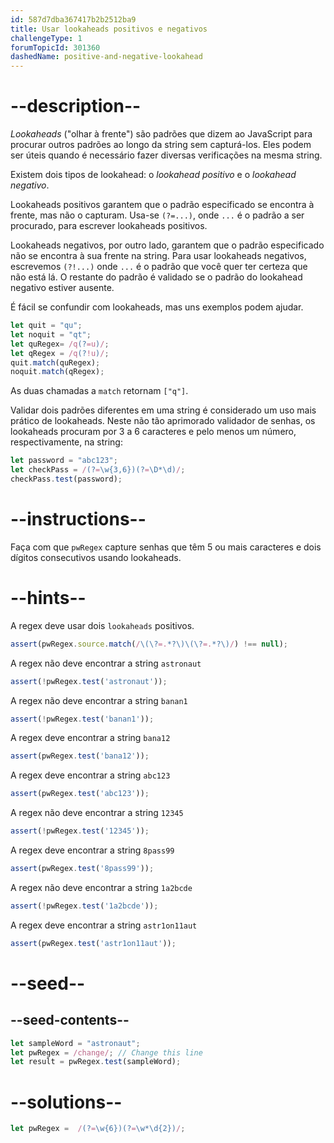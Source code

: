 ```yaml
---
id: 587d7dba367417b2b2512ba9
title: Usar lookaheads positivos e negativos
challengeType: 1
forumTopicId: 301360
dashedName: positive-and-negative-lookahead
---
```


# --description--

<dfn>Lookaheads</dfn> ("olhar à frente") são padrões que dizem ao JavaScript para procurar outros padrões ao longo da string sem capturá-los. Eles podem ser úteis quando é necessário fazer diversas verificações na mesma string.

Existem dois tipos de lookahead: o <dfn>lookahead positivo</dfn> e o <dfn>lookahead negativo</dfn>.

Lookaheads positivos garantem que o padrão especificado se encontra à frente, mas não o capturam. Usa-se `(?=...)`, onde `...` é o padrão a ser procurado, para escrever lookaheads positivos.

Lookaheads negativos, por outro lado, garantem que o padrão especificado não se encontra à sua frente na string. Para usar lookaheads negativos, escrevemos `(?!...)` onde `...` é o padrão que você quer ter certeza que não está lá. O restante do padrão é validado se o padrão do lookahead negativo estiver ausente.

É fácil se confundir com lookaheads, mas uns exemplos podem ajudar.

```js
let quit = "qu";
let noquit = "qt";
let quRegex= /q(?=u)/;
let qRegex = /q(?!u)/;
quit.match(quRegex);
noquit.match(qRegex);
```

As duas chamadas a `match` retornam `["q"]`.

Validar dois padrões diferentes em uma string é considerado um uso mais prático de lookaheads. Neste não tão aprimorado validador de senhas, os lookaheads procuram por 3 a 6 caracteres e pelo menos um número, respectivamente, na string:

```js
let password = "abc123";
let checkPass = /(?=\w{3,6})(?=\D*\d)/;
checkPass.test(password);
```

# --instructions--

Faça com que `pwRegex` capture senhas que têm 5 ou mais caracteres e dois dígitos consecutivos usando lookaheads.

# --hints--

A regex deve usar dois `lookaheads` positivos.

```js
assert(pwRegex.source.match(/\(\?=.*?\)\(\?=.*?\)/) !== null);
```

A regex não deve encontrar a string `astronaut`

```js
assert(!pwRegex.test('astronaut'));
```

A regex não deve encontrar a string `banan1`

```js
assert(!pwRegex.test('banan1'));
```

A regex deve encontrar a string `bana12`

```js
assert(pwRegex.test('bana12'));
```

A regex deve encontrar a string `abc123`

```js
assert(pwRegex.test('abc123'));
```

A regex não deve encontrar a string `12345`

```js
assert(!pwRegex.test('12345'));
```

A regex deve encontrar a string `8pass99`

```js
assert(pwRegex.test('8pass99'));
```

A regex não deve encontrar a string `1a2bcde`

```js
assert(!pwRegex.test('1a2bcde'));
```

A regex deve encontrar a string `astr1on11aut`

```js
assert(pwRegex.test('astr1on11aut'));
```

# --seed--

## --seed-contents--

```js
let sampleWord = "astronaut";
let pwRegex = /change/; // Change this line
let result = pwRegex.test(sampleWord);
```

# --solutions--

```js
let pwRegex =  /(?=\w{6})(?=\w*\d{2})/;
```
